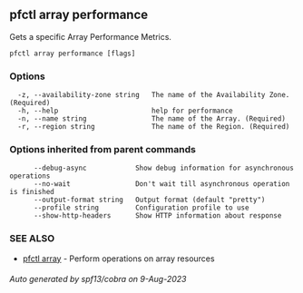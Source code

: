 ## pfctl array performance

Gets a specific Array Performance Metrics.

```
pfctl array performance [flags]
```

### Options

```
  -z, --availability-zone string   The name of the Availability Zone. (Required)
  -h, --help                       help for performance
  -n, --name string                The name of the Array. (Required)
  -r, --region string              The name of the Region. (Required)
```

### Options inherited from parent commands

```
      --debug-async            Show debug information for asynchronous operations
      --no-wait                Don't wait till asynchronous operation is finished
      --output-format string   Output format (default "pretty")
      --profile string         Configuration profile to use
      --show-http-headers      Show HTTP information about response
```

### SEE ALSO

* [pfctl array](pfctl_array.md)	 - Perform operations on array resources

###### Auto generated by spf13/cobra on 9-Aug-2023
